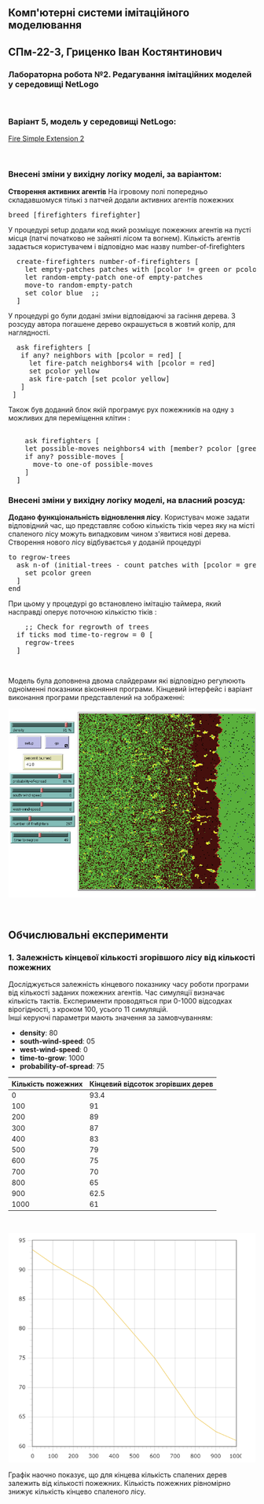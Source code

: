 ## Комп'ютерні системи імітаційного моделювання
## СПм-22-3, **Гриценко Іван Костянтинович**
### Лабораторна робота №**2**. Редагування імітаційних моделей у середовищі NetLogo

<br>

### Варіант 5, модель у середовищі NetLogo:
[Fire Simple Extension 2](http://www.netlogoweb.org/launch#http://www.netlogoweb.org/assets/modelslib/IABM%20Textbook/chapter%203/Fire%20Extensions/Fire%20Simple%20Extension%202.nlogo)

<br>

### Внесені зміни у вихідну логіку моделі, за варіантом:

**Створення активних агентів** На ігровому полі попередньо складавшомуся тількі з патчей додали активних агентів пожежних
<pre>
breed [firefighters firefighter]
</pre>
У процедурі setup додали код який розміщує пожежних агентів на пусті місця (патчі початково не зайняті лісом та вогнем). Кількість агентів задається користувачем і відповідно має назву number-of-firefighters
<pre>
  create-firefighters number-of-firefighters [
    let empty-patches patches with [pcolor != green or pcolor != red]
    let random-empty-patch one-of empty-patches
    move-to random-empty-patch
    set color blue  ;;
  ]
</pre>

У процедурі go були додані зміни відповідаючі за гасіння дерева. З розсуду автора погашене дерево окрашується в жовтий колір, для наглядності. 

<pre>
  ask firefighters [
   if any? neighbors with [pcolor = red] [
     let fire-patch neighbors4 with [pcolor = red]
     set pcolor yellow
     ask fire-patch [set pcolor yellow]
   ]
 ]
</pre>

Також був доданий блок якій програмує рух пожежників на одну з можливих для переміщення клітин :

<pre>

    ask firefighters [
    let possible-moves neighbors4 with [member? pcolor [green black]]
    if any? possible-moves [
      move-to one-of possible-moves
    ]
  ]
</pre>

### Внесені зміни у вихідну логіку моделі, на власний розсуд:

**Додано функціональність відновлення лісу**.
Користувач може задати відповідний час, що представляє собою кількість тіків через яку на місті спаленого лісу можуть випадковим чином з'явитися нові дерева. Створення нового лісу відбуваєтсья у доданій процедурі

<pre>
to regrow-trees
  ask n-of (initial-trees - count patches with [pcolor = green]) patches with [pcolor != red] [
    set pcolor green
  ]
end
</pre>

При цьому у процедурі go встановлено імітацію таймера, який насправді оперує поточною кількістю тіків :

<pre>
    ;; Check for regrowth of trees
  if ticks mod time-to-regrow = 0 [
    regrow-trees
  ]
</pre>

<br>

Модель була доповнена двома слайдерами які відповідно регулюють одноіменні показники віконяння програми. Кінцевий інтерфейс і варіант виконання програми представлений на зображенні:

![Скріншот моделі в процесі симуляції](image.png)

<br>

## Обчислювальні експерименти

### 1. Залежність кінцевої кількості згорівшого лісу від кількості пожежних

Досліджується залежність кінцевого показнику часу роботи програми від кількості заданих пожежних агентів. Час симуляції визначає кількість тактів.
Експерименти проводяться при 0-1000 відсодках вірогідності, з кроком 100, усього 11 симуляцій.  
Інші керуючі параметри мають значення за замовчуванням:
- **density**: 80
- **south-wind-speed**: 05
- **west-wind-speed**: 0
- **time-to-grow**: 1000
- **probability-of-spread**: 75

<table>
<thead>
<tr><th>Кількість пожежних</th> <th>Кінцевий відсоток згорівших дерев</th></tr>
</thead>
<tbody>
<tr><td>0</td><td>93.4</td></tr>
<tr><td>100</td><td>91</td></tr>
<tr><td>200</td><td>89</td></tr>
<tr><td>300</td><td>87</td></tr>
<tr><td>400</td><td>83</td></tr>
<tr><td>500</td><td>79</td></tr>
<tr><td>600</td><td>75</td></tr>
<tr><td>700</td><td>70</td></tr>
<tr><td>800</td><td>65</td></tr>
<tr><td>900</td><td>62.5</td></tr>
<tr><td>1000</td><td>61</td></tr>
</tbody>
</table>

</br>

![Графік залежності](image-1.png)

Графік наочно показує, що для кінцева кількість спалених дерев залежить від кількості пожежних. Кількість пожежних рівномірно знижує кількість кінцево спаленого лісу.